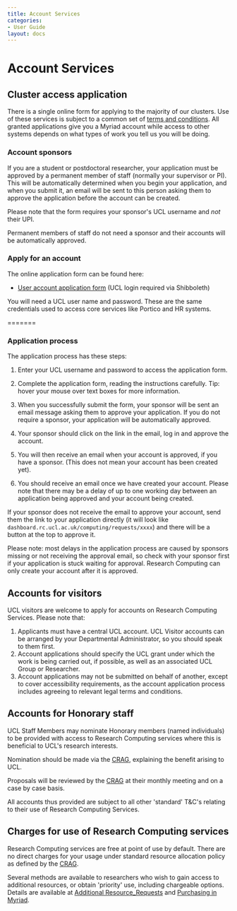 ```yaml
---
title: Account Services
categories:
- User Guide
layout: docs
---
```


# Account Services

## Cluster access application

There is a single online form for applying to the majority of our clusters.
Use of these services is subject to a common set of
[terms and conditions](Terms_and_Conditions.md).
All granted applications give you a Myriad account while access to other systems
depends on what types of work you tell us you will be doing.

### Account sponsors

If you are a student or postdoctoral researcher, your application must be
approved by a permanent member of staff (normally your supervisor or PI).
This will be automatically determined when you begin your
application, and when you submit it, an email will be sent to this person asking
them to approve the application before the account can be created.

Please note that the form requires your sponsor's UCL username and _not_ their UPI.

Permanent members of staff do not need a sponsor and their accounts will be
automatically approved.

### Apply for an account

The online application form can be found here:

* [User account application form](https://signup.rc.ucl.ac.uk/computing/requests/new)
  (UCL login required via Shibboleth)

You will need a UCL user name and password. These are the same credentials used
to access core services like Portico and HR systems.

=======

### Application process

The application process has these steps:

1. Enter your UCL username and password to access the application form.

2. Complete the application form, reading the instructions carefully. Tip: hover
   your mouse over text boxes for more information.

3. When you successfully submit the form, your sponsor will be sent an email message
   asking them to approve your application. If you do not require a sponsor,
   your application will be automatically approved.

4. Your sponsor should click on the link in the email, log in and approve the account.

5. You will then receive an email when your account is approved, if you have a
   sponsor. (This does not mean your account has been created yet).

6. You should receive an email once we have created your account. Please note
   that there may be a delay of up to one working day between an application
   being approved and your account being created.

If your sponsor does not receive the email to approve your account, send them
the link to your application directly (it will look like
`dashboard.rc.ucl.ac.uk/computing/requests/xxxx`) and there will be a button at
the top to approve it.

Please note: most delays in the application process are caused by sponsors
missing or not receiving the approval email, so check with your sponsor first if
your application is stuck waiting for approval. Research Computing can only
create your account after it is approved.

## Accounts for visitors

UCL visitors are welcome to apply for accounts on Research Computing Services.
Please note that:

1. Applicants must have a central UCL account. UCL Visitor accounts can be
   arranged by your Departmental Administrator, so you should speak to them
   first.
2. Account applications should specify the UCL grant under which the work is
   being carried out, if possible, as well as an associated UCL Group or
   Researcher.
3. Account applications may not be submitted on behalf of another, except to
   cover accessibility requirements, as the account application process includes
   agreeing to relevant legal terms and conditions.

## Accounts for Honorary staff

UCL Staff Members may nominate Honorary members (named individuals) to be
provided with access to Research Computing services where this is beneficial to
UCL's research interests.

Nomination should be made via the
[CRAG](http://www.ucl.ac.uk/isd/about/governance/research-it/crag), explaining
the benefit arising to UCL.

Proposals will be reviewed by the
[CRAG](http://www.ucl.ac.uk/isd/about/governance/research-it/crag) at their
monthly meeting and on a case by case basis.

All accounts thus provided are subject to all other 'standard' T&C's relating to
their use of Research Computing Services.

## Charges for use of Research Computing services

Research Computing services are free at point of use by default. There are no
direct charges for your usage under standard resource allocation policy as
defined by the
[CRAG](http://www.ucl.ac.uk/isd/about/governance/research-it/crag).

Several methods are available to researchers who wish to gain access to
additional resources, or obtain 'priority' use, including chargeable options.
Details are available at
[Additional Resource_Requests](Additional_Resource_Requests.md)
and [Purchasing in Myriad](Paid-For_Resources/Purchasing_in_Myriad.md).

